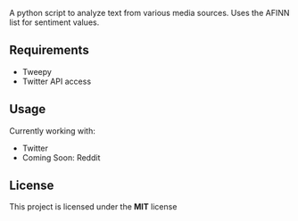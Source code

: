 A python script to analyze text from various media sources. Uses the AFINN list for sentiment values.

## Requirements

* Tweepy
* Twitter API access

## Usage

Currently working with:
* Twitter
* Coming Soon: Reddit 

## License

This project is licensed under the **MIT** license
